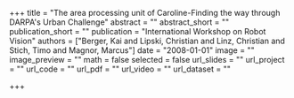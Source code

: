 +++
title = "The area processing unit of Caroline-Finding the way through DARPA's Urban Challenge"
abstract = ""
abstract_short = ""
publication_short = ""
publication = "International Workshop on Robot Vision"
authors = ["Berger, Kai and Lipski, Christian and Linz, Christian and Stich, Timo and Magnor, Marcus"]
date = "2008-01-01"
image = ""
image_preview = ""
math = false
selected = false
url_slides = ""
url_project = ""
url_code = ""
url_pdf = ""
url_video = ""
url_dataset = ""

+++

